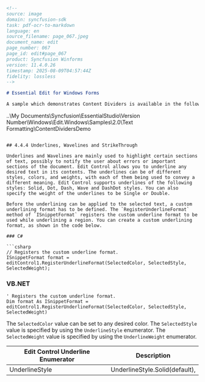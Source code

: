 ```markdown
<!--
source: image
domain: syncfusion-sdk
task: pdf-ocr-to-markdown
language: en
source_filename: page_067.jpeg
document_name: edit
page_number: 067
page_id: edit#page_067
product: Syncfusion Winforms
version: 11.4.0.26
timestamp: 2025-08-09T04:57:44Z
fidelity: lossless
-->

# Essential Edit for Windows Forms

A sample which demonstrates Content Dividers is available in the following sample installation path.

```
..\My Documents\Syncfusion\EssentialStudio\Version
Number\Windows\Edit.Windows\Samples\2.0\Text Formatting\ContentDividersDemo
```

## 4.4.4 Underlines, Wavelines and StrikeThrough

Underlines and Wavelines are mainly used to highlight certain sections of text, possibly to notify the user about errors or important sections of the document. Edit Control allows you to underline any desired text in its contents. The underlines can be of different styles, colors, and weights, with each of them being used to convey a different meaning. Edit Control supports underlines of the following styles: Solid, Dot, Dash, Wave and DashDot styles. You can also specify the weight of the underlines to be Single or Double.

Before the underlining can be applied to the selected text, a custom underlining format has to be defined. The `RegisterUnderlineFormat` method of `ISnippetFormat` registers the custom underline format to be used while underlining a region. You can create a custom underlining format, as shown in the code below.

### C#

```csharp
// Registers the custom underline format.
ISnippetFormat format = editControl1.RegisterUnderlineFormat(SelectedColor, SelectedStyle, SelectedWeight);
```

### VB.NET

```vb.net
' Registers the custom underline format.
Dim format As ISnippetFormat =
editControl1.RegisterUnderlineFormat(SelectedColor, SelectedStyle, SelectedWeight)
```

The `SelectedColor` value can be set to any desired color. The `SelectedStyle` value is specified by using the `UnderlineStyle` enumerator. The `SelectedWeight` value is specified by using the `UnderlineWeight` enumerator.

| Edit Control Underline Enumerator | Description                              |
|------------------------------------|------------------------------------------|
| UnderlineStyle                    | UnderlineStyle.Solid(default),           |

<!-- tags: [Windows Forms, Underlines, Wavelines, StrikeThrough, Edit Control, UnderlineStyle, UnderlineWeight, ISnippetFormat, Syncfusion Winforms, 11.4.0.26] keywords: [underlines, wavelines, strikeThrough, style, weight, color, text formatting, custom underline, Syncfusion, Windows Forms] -->
```